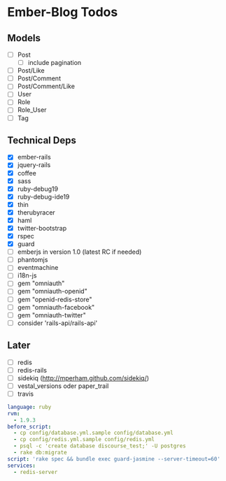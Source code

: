 # Ember-Blog Todos

## Models

- [ ] Post
  - [ ] include pagination
- [ ] Post/Like
- [ ] Post/Comment
- [ ] Post/Comment/Like
- [ ] User
- [ ] Role
- [ ] Role_User
- [ ] Tag

## Technical Deps

- [x] ember-rails
- [x] jquery-rails
- [x] coffee
- [x] sass
- [x] ruby-debug19
- [x] ruby-debug-ide19
- [x] thin
- [x] therubyracer
- [x] haml
- [x] twitter-bootstrap
- [x] rspec
- [x] guard
- [ ] emberjs in version 1.0 (latest RC if needed)
- [ ] phantomjs
- [ ] eventmachine
- [ ] i18n-js
- [ ] gem "omniauth"
- [ ] gem "omniauth-openid"
- [ ] gem "openid-redis-store"
- [ ] gem "omniauth-facebook"
- [ ] gem "omniauth-twitter"
- [ ] consider 'rails-api/rails-api'

## Later
- [ ] redis
- [ ] redis-rails
- [ ] sidekiq (http://mperham.github.com/sidekiq/)
- [ ] vestal_versions oder paper_trail
- [ ] travis
```yaml
language: ruby
rvm:
  - 1.9.3
before_script:
  - cp config/database.yml.sample config/database.yml
  - cp config/redis.yml.sample config/redis.yml
  - psql -c 'create database discourse_test;' -U postgres
  - rake db:migrate
script: 'rake spec && bundle exec guard-jasmine --server-timeout=60'
services:
  - redis-server
```